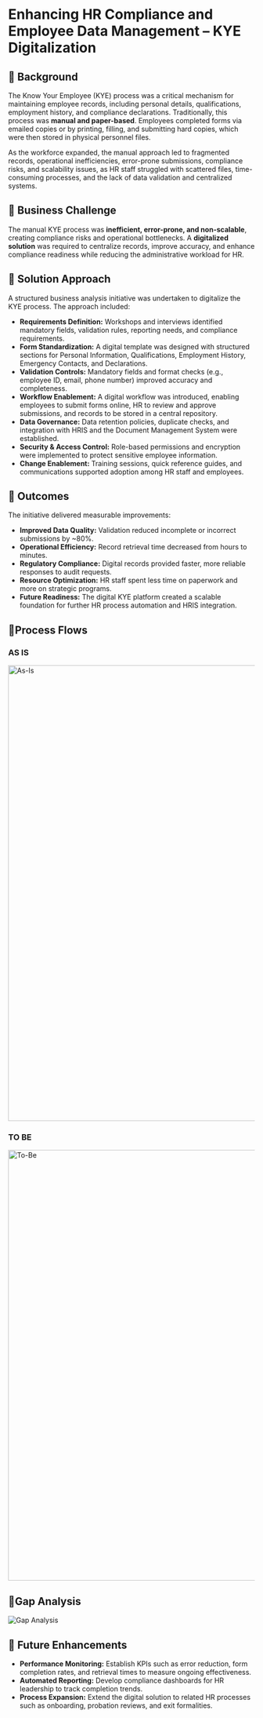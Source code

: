 # Enhancing HR Compliance and Employee Data Management – KYE Digitalization  

## 📌 Background  
The Know Your Employee (KYE) process was a critical mechanism for maintaining employee records, including personal details, qualifications, employment history, and compliance declarations. Traditionally, this process was **manual and paper-based**. Employees completed forms via emailed copies or by printing, filling, and submitting hard copies, which were then stored in physical personnel files.  

As the workforce expanded, the manual approach led to fragmented records, operational inefficiencies, error-prone submissions, compliance risks, and scalability issues, as HR staff struggled with scattered files, time-consuming processes, and the lack of data validation and centralized systems.

## 📌 Business Challenge  
The manual KYE process was **inefficient, error-prone, and non-scalable**, creating compliance risks and operational bottlenecks. A **digitalized solution** was required to centralize records, improve accuracy, and enhance compliance readiness while reducing the administrative workload for HR.  

## 📌 Solution Approach  
A structured business analysis initiative was undertaken to digitalize the KYE process. The approach included:  
- **Requirements Definition:** Workshops and interviews identified mandatory fields, validation rules, reporting needs, and compliance requirements.  
- **Form Standardization:** A digital template was designed with structured sections for Personal Information, Qualifications, Employment History, Emergency Contacts, and Declarations.  
- **Validation Controls:** Mandatory fields and format checks (e.g., employee ID, email, phone number) improved accuracy and completeness.  
- **Workflow Enablement:** A digital workflow was introduced, enabling employees to submit forms online, HR to review and approve submissions, and records to be stored in a central repository.  
- **Data Governance:** Data retention policies, duplicate checks, and integration with HRIS and the Document Management System were established.  
- **Security & Access Control:** Role-based permissions and encryption were implemented to protect sensitive employee information.  
- **Change Enablement:** Training sessions, quick reference guides, and communications supported adoption among HR staff and employees.  

## 📌 Outcomes  
The initiative delivered measurable improvements:  
- **Improved Data Quality:** Validation reduced incomplete or incorrect submissions by ~80%.  
- **Operational Efficiency:** Record retrieval time decreased from hours to minutes.  
- **Regulatory Compliance:** Digital records provided faster, more reliable responses to audit requests.  
- **Resource Optimization:** HR staff spent less time on paperwork and more on strategic programs.  
- **Future Readiness:** The digital KYE platform created a scalable foundation for further HR process automation and HRIS integration.

## 📌Process Flows 
### AS IS

<img width="894" height="929" alt="As-Is" src="https://github.com/user-attachments/assets/ee566383-f995-4c37-bc05-4d7462e7929a" />

### TO BE

<img width="995" height="878" alt="To-Be" src="https://github.com/user-attachments/assets/87f4b50d-c0fe-49b4-a9e4-91a217d03da9" />

## 📌Gap Analysis
![Gap Analysis](https://github.com/user-attachments/assets/937c0afa-8235-40f3-8bb7-891d4647a4ba)

## 📌 Future Enhancements  
- **Performance Monitoring:** Establish KPIs such as error reduction, form completion rates, and retrieval times to measure ongoing effectiveness.  
- **Automated Reporting:** Develop compliance dashboards for HR leadership to track completion trends.  
- **Process Expansion:** Extend the digital solution to related HR processes such as onboarding, probation reviews, and exit formalities.  
